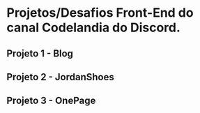 # Projetos/Desafios Front-End do canal Codelandia do Discord.

## Projeto 1 - Blog
## Projeto 2 - JordanShoes
## Projeto 3 - OnePage
